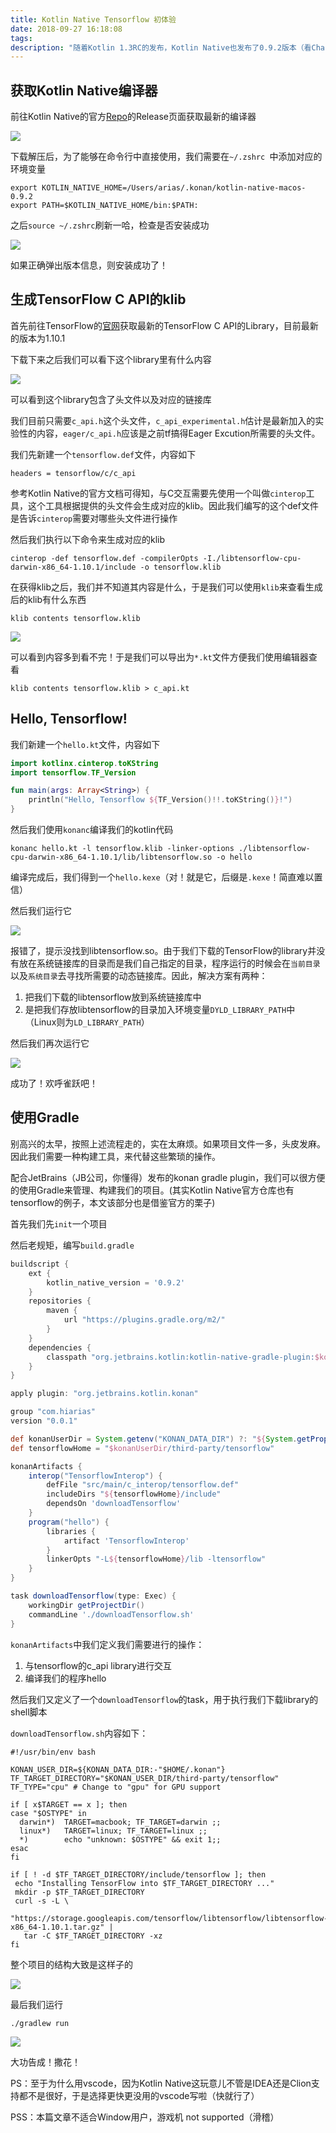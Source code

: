 ```yaml
---
title: Kotlin Native Tensorflow 初体验
date: 2018-09-27 16:18:08
tags:
description: "随着Kotlin 1.3RC的发布，Kotlin Native也发布了0.9.2版本（看Changelog貌似也加入了协程的支持）Kotlin Native是为了解决在一些平台上（比如嵌入式，iOS）无法使用虚拟机的问题而提出。其实个人感觉其最大的噱头还是能够跟C进行交互（甚至能编译到wasm！）最近机器学习挺火的，尤其是TensorFlow，同时TensorFlow又开放了C API。于是突发奇想用Kotlin结合TensorFlow的C API体验一下"
---
```


## 获取Kotlin Native编译器

前往Kotlin Native的官方[Repo](https://github.com/JetBrains/kotlin-native)的Release页面获取最新的编译器

![](./1.png)

下载解压后，为了能够在命令行中直接使用，我们需要在`~/.zshrc `中添加对应的环境变量

```shell
export KOTLIN_NATIVE_HOME=/Users/arias/.konan/kotlin-native-macos-0.9.2
export PATH=$KOTLIN_NATIVE_HOME/bin:$PATH:
```

之后`source ~/.zshrc`刷新一哈，检查是否安装成功

![](./2.png)

如果正确弹出版本信息，则安装成功了！



## 生成TensorFlow C API的klib

首先前往TensorFlow的[官网](www.tensorflow.org)获取最新的TensorFlow C API的Library，目前最新的版本为1.10.1

下载下来之后我们可以看下这个library里有什么内容

![](./3.png)

可以看到这个library包含了头文件以及对应的链接库

我们目前只需要`c_api.h`这个头文件，`c_api_experimental.h`估计是最新加入的实验性的内容，`eager/c_api.h`应该是之前tf搞得Eager Excution所需要的头文件。

我们先新建一个`tensorflow.def`文件，内容如下

```
headers = tensorflow/c/c_api
```

参考Kotlin Native的官方文档可得知，与C交互需要先使用一个叫做`cinterop`工具，这个工具根据提供的头文件会生成对应的klib。因此我们编写的这个def文件是告诉`cinterop`需要对哪些头文件进行操作

然后我们执行以下命令来生成对应的klib

```shell
cinterop -def tensorflow.def -compilerOpts -I./libtensorflow-cpu-darwin-x86_64-1.10.1/include -o tensorflow.klib
```

在获得klib之后，我们并不知道其内容是什么，于是我们可以使用`klib`来查看生成后的klib有什么东西

```shell
klib contents tensorflow.klib
```

![](./4.png)

可以看到内容多到看不完！于是我们可以导出为`*.kt`文件方便我们使用编辑器查看

```shell
klib contents tensorflow.klib > c_api.kt
```



## Hello, Tensorflow!

我们新建一个`hello.kt`文件，内容如下

```kotlin
import kotlinx.cinterop.toKString
import tensorflow.TF_Version

fun main(args: Array<String>) {
    println("Hello, Tensorflow ${TF_Version()!!.toKString()}!")
}
```

然后我们使用`konanc`编译我们的kotlin代码

```shell
konanc hello.kt -l tensorflow.klib -linker-options ./libtensorflow-cpu-darwin-x86_64-1.10.1/lib/libtensorflow.so -o hello
```

编译完成后，我们得到一个`hello.kexe`（对！就是它，后缀是`.kexe`！简直难以置信）

然后我们运行它

![](./5.png)

报错了，提示没找到libtensorflow.so。由于我们下载的TensorFlow的library并没有放在系统链接库的目录而是我们自己指定的目录，程序运行的时候会在`当前目录`以及`系统目录`去寻找所需要的动态链接库。因此，解决方案有两种：

1. 把我们下载的libtensorflow放到系统链接库中
2. 是把我们存放libtensorflow的目录加入环境变量`DYLD_LIBRARY_PATH`中（Linux则为`LD_LIBRARY_PATH`）

然后我们再次运行它

![](./6.png)

成功了！欢呼雀跃吧！





## 使用Gradle

别高兴的太早，按照上述流程走的，实在太麻烦。如果项目文件一多，头皮发麻。因此我们需要一种构建工具，来代替这些繁琐的操作。

配合JetBrains（JB公司，你懂得）发布的konan gradle plugin，我们可以很方便的使用Gradle来管理、构建我们的项目。(其实Kotlin Native官方仓库也有tensorflow的例子，本文该部分也是借鉴官方的栗子)

首先我们先`init`一个项目

然后老规矩，编写`build.gradle`

```groovy
buildscript {
    ext {
        kotlin_native_version = '0.9.2'
    }
    repositories {
        maven {
            url "https://plugins.gradle.org/m2/"
        }
    }
    dependencies {
        classpath "org.jetbrains.kotlin:kotlin-native-gradle-plugin:$kotlin_native_version"
    }
}

apply plugin: "org.jetbrains.kotlin.konan"

group "com.hiarias"
version "0.0.1"

def konanUserDir = System.getenv("KONAN_DATA_DIR") ?: "${System.getProperty("user.home")}/.konan"
def tensorflowHome = "$konanUserDir/third-party/tensorflow"

konanArtifacts {
    interop("TensorflowInterop") {
        defFile "src/main/c_interop/tensorflow.def"
        includeDirs "${tensorflowHome}/include"
        dependsOn 'downloadTensorflow'
    }
    program("hello") {
        libraries {
            artifact 'TensorflowInterop'
        }
        linkerOpts "-L${tensorflowHome}/lib -ltensorflow"
    }
}

task downloadTensorflow(type: Exec) {
    workingDir getProjectDir()
    commandLine './downloadTensorflow.sh'
}
```

`konanArtifacts`中我们定义我们需要进行的操作：

1. 与tensorflow的c_api library进行交互
2. 编译我们的程序hello

然后我们又定义了一个`downloadTensorflow`的task，用于执行我们下载library的shell脚本

`downloadTensorflow.sh`内容如下：

```shell
#!/usr/bin/env bash

KONAN_USER_DIR=${KONAN_DATA_DIR:-"$HOME/.konan"}
TF_TARGET_DIRECTORY="$KONAN_USER_DIR/third-party/tensorflow"
TF_TYPE="cpu" # Change to "gpu" for GPU support

if [ x$TARGET == x ]; then
case "$OSTYPE" in
  darwin*)  TARGET=macbook; TF_TARGET=darwin ;;
  linux*)   TARGET=linux; TF_TARGET=linux ;;
  *)        echo "unknown: $OSTYPE" && exit 1;;
esac
fi

if [ ! -d $TF_TARGET_DIRECTORY/include/tensorflow ]; then
 echo "Installing TensorFlow into $TF_TARGET_DIRECTORY ..."
 mkdir -p $TF_TARGET_DIRECTORY
 curl -s -L \
   "https://storage.googleapis.com/tensorflow/libtensorflow/libtensorflow-${TF_TYPE}-${TF_TARGET}-x86_64-1.10.1.tar.gz" |
   tar -C $TF_TARGET_DIRECTORY -xz
fi

```

整个项目的结构大致是这样子的

![](./7.png)

最后我们运行

```shell
./gradlew run
```

![](./8.png)

大功告成！撒花！





PS：至于为什么用vscode，因为Kotlin Native这玩意儿不管是IDEA还是Clion支持都不是很好，于是选择更快更没用的vscode写啦（快就行了）

PSS：本篇文章不适合Window用户，游戏机 not supported（滑稽）